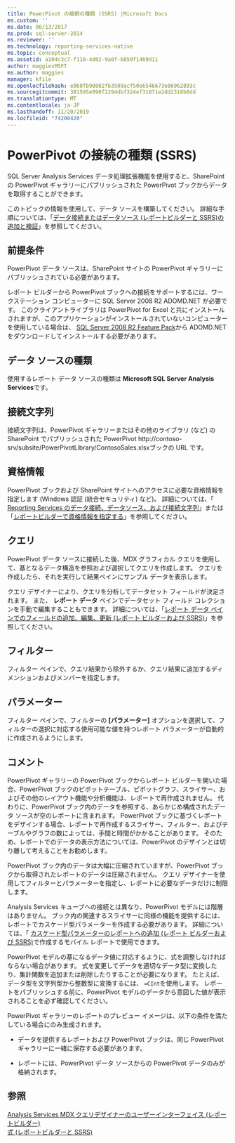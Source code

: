 ```yaml
---
title: PowerPivot の接続の種類 (SSRS) |Microsoft Docs
ms.custom: ''
ms.date: 06/13/2017
ms.prod: sql-server-2014
ms.reviewer: ''
ms.technology: reporting-services-native
ms.topic: conceptual
ms.assetid: a104c3c7-f118-4d02-9a0f-6859f1469d11
author: maggiesMSFT
ms.author: maggies
manager: kfile
ms.openlocfilehash: e9b8fb98082fb3509acf50e6546673e86962893c
ms.sourcegitcommit: 381595e990f2294dbf324ef31071e2dd2318b8dd
ms.translationtype: MT
ms.contentlocale: ja-JP
ms.lasthandoff: 11/20/2019
ms.locfileid: "74200420"
---
```

# <a name="powerpivot-connection-type-ssrs"></a>PowerPivot の接続の種類 (SSRS)
  SQL Server Analysis Services データ処理拡張機能を使用すると、SharePoint の PowerPivot ギャラリーにパブリッシュされた PowerPivot ブックからデータを取得することができます。  
  
 このトピックの情報を使用して、データ ソースを構築してください。 詳細な手順については、「[データ接続またはデータソース &#40;レポートビルダーと SSRS&#41;の追加と検証](add-and-verify-a-data-connection-report-builder-and-ssrs.md)」を参照してください。  
  
## <a name="prerequisites"></a>前提条件  
 PowerPivot データ ソースは、SharePoint サイトの PowerPivot ギャラリーにパブリッシュされている必要があります。  
  
 レポート ビルダーから PowerPivot ブックへの接続をサポートするには、ワークステーション コンピューターに SQL Server 2008 R2 ADOMD.NET が必要です。 このクライアントライブラリは PowerPivot for Excel と共にインストールされますが、このアプリケーションがインストールされていないコンピューターを使用している場合は、 [SQL Server 2008 R2 Feature Pack](https://www.microsoft.com/download/details.aspx?id=16978)から ADOMD.NET をダウンロードしてインストールする必要があります。  
  
## <a name="data-source-type"></a>データ ソースの種類  
 使用するレポート データ ソースの種類は **Microsoft SQL Server Analysis Services**です。  
  
## <a name="connection-string"></a>接続文字列  
 接続文字列は、PowerPivot ギャラリーまたはその他のライブラリ (など) の SharePoint でパブリッシュされた PowerPivot http://contoso-srv/subsite/PowerPivotLibrary/ContosoSales.xlsxブックの URL です。  
  
## <a name="credentials"></a>資格情報  
 PowerPivot ブックおよび SharePoint サイトへのアクセスに必要な資格情報を指定します (Windows 認証 (統合セキュリティ) など)。 詳細については、「 [Reporting Services のデータ接続、データソース、および接続文字列](../data-connections-data-sources-and-connection-strings-in-reporting-services.md)」または「[レポートビルダーで資格情報を指定する](../specify-credentials-in-report-builder.md)」を参照してください。  
  
## <a name="queries"></a>クエリ  
 PowerPivot データ ソースに接続した後、MDX グラフィカル クエリを使用して、基となるデータ構造を参照および選択してクエリを作成します。 クエリを作成したら、それを実行して結果ペインにサンプル データを表示します。  
  
 クエリ デザイナーにより、クエリを分析してデータセット フィールドが決定されます。 また、 **レポート データ** ペインでデータセット フィールド コレクションを手動で編集することもできます。 詳細については、「[レポート データ ペインでのフィールドの追加、編集、更新 &#40;レポート ビルダーおよび SSRS&#41;](add-edit-refresh-fields-in-the-report-data-pane-report-builder-and-ssrs.md)」を参照してください。  
  
## <a name="filters"></a>フィルター  
 フィルター ペインで、クエリ結果から除外するか、クエリ結果に追加するディメンションおよびメンバーを指定します。  
  
## <a name="parameters"></a>パラメーター  
 フィルター ペインで、フィルターの **[パラメーター]** オプションを選択して、フィルターの選択に対応する使用可能な値を持つレポート パラメーターが自動的に作成されるようにします。  
  
## <a name="remarks"></a>コメント  
 PowerPivot ギャラリーの PowerPivot ブックからレポート ビルダーを開いた場合、PowerPivot ブックのピボットテーブル、ピボットグラフ、スライサー、およびその他のレイアウト機能や分析機能は、レポートで再作成されません。 代わりに、PowerPivot ブック内のデータを参照する、あらかじめ構成されたデータ ソースが空のレポートに含まれます。 PowerPivot ブックに基づくレポートをデザインする場合、レポートで再作成するスライサー、フィルター、およびテーブルやグラフの数によっては、手間と時間がかかることがあります。 そのため、レポートでのデータの表示方法については、PowerPivot のデザインとは切り離して考えることをお勧めします。  
  
 PowerPivot ブック内のデータは大幅に圧縮されていますが、PowerPivot ブックから取得されたレポートのデータは圧縮されません。 クエリ デザイナーを使用してフィルターとパラメーターを指定し、レポートに必要なデータだけに制限します。  
  
 Analysis Services キューブへの接続とは異なり、PowerPivot モデルには階層はありません。 ブック内の関連するスライサーに同様の機能を提供するには、レポートでカスケード型パラメーターを作成する必要があります。 詳細については、「 [カスケード型パラメーターのレポートへの追加 (レポート ビルダーおよび SSRS)](../report-design/add-cascading-parameters-to-a-report-report-builder-and-ssrs.md)で作成するモバイル レポートで使用できます。  
  
 PowerPivot モデルの基になるデータ値に対応するように、式を調整しなければならない場合があります。 式を変更してデータを適切なデータ型に変換したり、集計関数を追加または削除したりすることが必要になります。 たとえば、データ型を文字列型から整数型に変換するには、 `=CInt`を使用します。 レポートをパブリッシュする前に、PowerPivot モデルのデータから意図した値が表示されることを必ず確認してください。  
  
 PowerPivot ギャラリーのレポートのプレビュー イメージは、以下の条件を満たしている場合にのみ生成されます。  
  
-   データを提供するレポートおよび PowerPivot ブックは、同じ PowerPivot ギャラリーに一緒に保存する必要があります。  
  
-   レポートには、PowerPivot データ ソースからの PowerPivot データのみが格納されます。  
  
## <a name="see-also"></a>参照  
 [Analysis Services MDX クエリデザイナーのユーザーインターフェイス &#40;レポートビルダー&#41;](../analysis-services-mdx-query-designer-user-interface-report-builder.md)   
 [式 &#40;レポートビルダーと SSRS&#41;](../report-design/expressions-report-builder-and-ssrs.md)  
  
  
